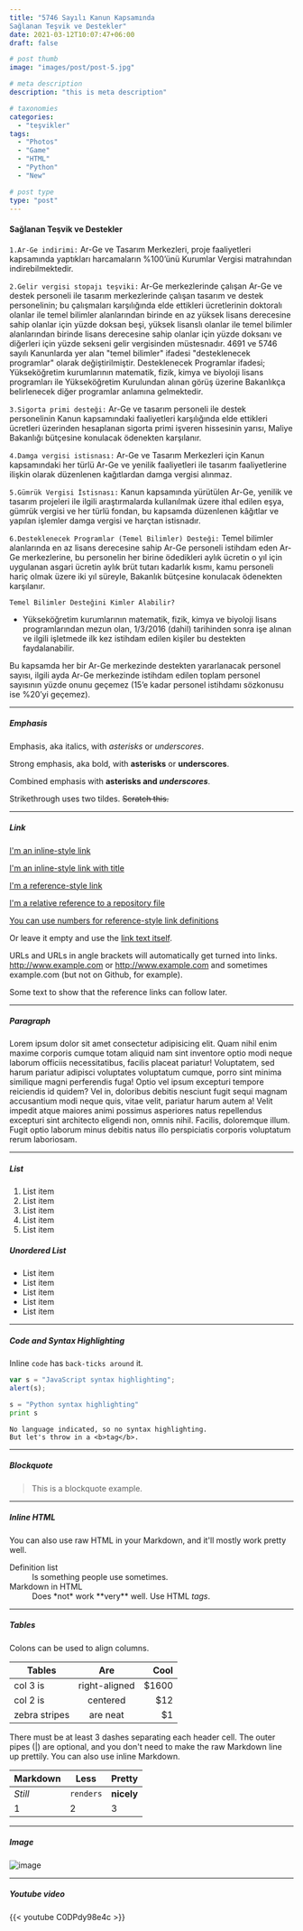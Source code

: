 ```yaml
---
title: "5746 Sayılı Kanun Kapsamında 
Sağlanan Teşvik ve Destekler"
date: 2021-03-12T10:07:47+06:00
draft: false

# post thumb
image: "images/post/post-5.jpg"

# meta description
description: "this is meta description"

# taxonomies
categories: 
  - "teşvikler"
tags:
  - "Photos"
  - "Game"
  - "HTML"
  - "Python"
  - "New"

# post type
type: "post"
---
```



#### Sağlanan Teşvik ve Destekler 
```1.Ar-Ge indirimi:``` Ar-Ge ve Tasarım Merkezleri, proje faaliyetleri kapsamında yaptıkları harcamaların %100’ünü Kurumlar Vergisi matrahından indirebilmektedir.

```2.Gelir vergisi stopajı teşviki:``` Ar-Ge merkezlerinde çalışan Ar-Ge ve destek personeli ile tasarım merkezlerinde çalışan tasarım ve destek personelinin; bu çalışmaları karşılığında elde ettikleri ücretlerinin doktoralı olanlar ile temel bilimler alanlarından birinde en az yüksek lisans derecesine sahip olanlar için yüzde doksan beşi, yüksek lisanslı olanlar ile temel bilimler alanlarından birinde lisans derecesine sahip olanlar için yüzde doksanı ve diğerleri için yüzde sekseni gelir vergisinden müstesnadır. 4691 ve 5746 sayılı Kanunlarda yer alan "temel bilimler" ifadesi "desteklenecek programlar" olarak değiştirilmiştir. Desteklenecek Programlar ifadesi; Yükseköğretim kurumlarının matematik, fizik, kimya ve biyoloji lisans programları ile Yükseköğretim Kurulundan alınan görüş üzerine Bakanlıkça belirlenecek diğer programlar anlamına gelmektedir.

```3.Sigorta primi desteği:``` Ar-Ge ve tasarım personeli ile destek personelinin Kanun kapsamındaki faaliyetleri karşılığında elde ettikleri ücretleri üzerinden hesaplanan sigorta primi işveren hissesinin yarısı, Maliye Bakanlığı bütçesine konulacak ödenekten karşılanır.

```4.Damga vergisi istisnası:``` Ar-Ge ve Tasarım Merkezleri için Kanun kapsamındaki her türlü Ar-Ge ve yenilik faaliyetleri ile tasarım faaliyetlerine ilişkin olarak düzenlenen kağıtlardan damga vergisi alınmaz.

```5.Gümrük Vergisi İstisnası:``` Kanun kapsamında yürütülen Ar-Ge, yenilik ve tasarım projeleri ile ilgili araştırmalarda kullanılmak üzere ithal edilen eşya, gümrük vergisi ve her türlü fondan, bu kapsamda düzenlenen kâğıtlar ve yapılan işlemler damga vergisi ve harçtan istisnadır.

```6.Desteklenecek Programlar (Temel Bilimler) Desteği:``` Temel bilimler alanlarında en az lisans derecesine sahip Ar-Ge personeli istihdam eden Ar-Ge merkezlerine, bu personelin her birine ödedikleri aylık ücretin o yıl için uygulanan asgari ücretin aylık brüt tutarı kadarlık kısmı, kamu personeli hariç olmak üzere iki yıl süreyle, Bakanlık bütçesine konulacak ödenekten karşılanır. 

```Temel Bilimler Desteğini Kimler Alabilir?```

- Yükseköğretim kurumlarının matematik, fizik, kimya ve biyoloji lisans programlarından mezun olan, 1/3/2016 (dahil) tarihinden sonra işe alınan ve ilgili işletmede ilk kez istihdam edilen kişiler bu destekten faydalanabilir. 

Bu kapsamda her bir Ar-Ge merkezinde destekten yararlanacak personel sayısı, ilgili ayda Ar-Ge merkezinde istihdam edilen toplam personel sayısının yüzde onunu geçemez (15’e kadar personel istihdamı sözkonusu ise %20’yi geçemez).



<hr>

##### Emphasis

Emphasis, aka italics, with *asterisks* or _underscores_.

Strong emphasis, aka bold, with **asterisks** or __underscores__.

Combined emphasis with **asterisks and _underscores_**.

Strikethrough uses two tildes. ~~Scratch this.~~

<hr>

##### Link
[I'm an inline-style link](https://www.google.com)

[I'm an inline-style link with title](https://www.google.com "Google's Homepage")

[I'm a reference-style link][Arbitrary case-insensitive reference text]

[I'm a relative reference to a repository file](../blob/master/LICENSE)

[You can use numbers for reference-style link definitions][1]

Or leave it empty and use the [link text itself].

URLs and URLs in angle brackets will automatically get turned into links. 
http://www.example.com or <http://www.example.com> and sometimes 
example.com (but not on Github, for example).

Some text to show that the reference links can follow later.

[arbitrary case-insensitive reference text]: https://www.mozilla.org
[1]: http://slashdot.org
[link text itself]: http://www.reddit.com

<hr>

##### Paragraph

Lorem ipsum dolor sit amet consectetur adipisicing elit. Quam nihil enim maxime corporis cumque totam aliquid nam sint inventore optio modi neque laborum officiis necessitatibus, facilis placeat pariatur! Voluptatem, sed harum pariatur adipisci voluptates voluptatum cumque, porro sint minima similique magni perferendis fuga! Optio vel ipsum excepturi tempore reiciendis id quidem? Vel in, doloribus debitis nesciunt fugit sequi magnam accusantium modi neque quis, vitae velit, pariatur harum autem a! Velit impedit atque maiores animi possimus asperiores natus repellendus excepturi sint architecto eligendi non, omnis nihil. Facilis, doloremque illum. Fugit optio laborum minus debitis natus illo perspiciatis corporis voluptatum rerum laboriosam.

<hr>

##### List

1. List item
2. List item
3. List item
4. List item
5. List item

##### Unordered List

* List item
* List item
* List item
* List item
* List item

<hr>

##### Code and Syntax Highlighting

Inline `code` has `back-ticks around` it.

```javascript
var s = "JavaScript syntax highlighting";
alert(s);
```
 
```python
s = "Python syntax highlighting"
print s
```
 
```
No language indicated, so no syntax highlighting. 
But let's throw in a <b>tag</b>.
```

<hr>

##### Blockquote

> This is a blockquote example.

<hr>

##### Inline HTML

You can also use raw HTML in your Markdown, and it'll mostly work pretty well.

<dl>
  <dt>Definition list</dt>
  <dd>Is something people use sometimes.</dd>

  <dt>Markdown in HTML</dt>
  <dd>Does *not* work **very** well. Use HTML <em>tags</em>.</dd>
</dl>


<hr>

##### Tables

Colons can be used to align columns.

| Tables        | Are           | Cool  |
| ------------- |:-------------:| -----:|
| col 3 is      | right-aligned | $1600 |
| col 2 is      | centered      |   $12 |
| zebra stripes | are neat      |    $1 |

There must be at least 3 dashes separating each header cell.
The outer pipes (|) are optional, and you don't need to make the 
raw Markdown line up prettily. You can also use inline Markdown.

Markdown | Less | Pretty
--- | --- | ---
*Still* | `renders` | **nicely**
1 | 2 | 3

<hr>

##### Image

![image](../../images/post/post-1.jpg)

<hr>

##### Youtube video

{{< youtube C0DPdy98e4c >}}